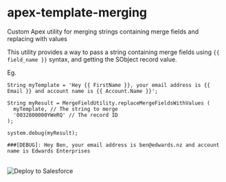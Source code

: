# apex-template-merging
Custom Apex utility for merging strings containing merge fields and replacing with values

This utility provides a way to pass a string containing merge fields using `{{ field_name }}` syntax, and getting the SObject record value.

Eg.
```
String myTemplate = 'Hey {{ FirstName }}, your email address is {{ Email }} and account name is {{ Account.Name }}';

String myResult = MergeFieldUtility.replaceMergeFieldsWithValues (
  myTemplate, // The string to merge
  '0032800000YWeRQ' // The record ID
);

system.debug(myResult);

###[DEBUG]: Hey Ben, your email address is ben@edwards.nz and account name is Edwards Enterprises
```

<br/>
<a href="https://githubsfdeploy.herokuapp.com?owner=benedwards44&repo=apex-template-merger&ref=master"></a>
  <img alt="Deploy to Salesforce"
       src="https://raw.githubusercontent.com/afawcett/githubsfdeploy/master/deploy.png">
</a>